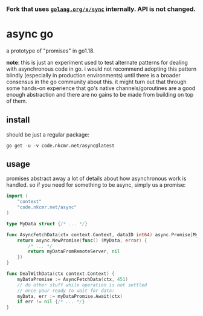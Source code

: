 ### Fork that uses [`golang.org/x/sync`](https://pkg.go.dev/golang.org/x/sync/errgroup) internally. API is not changed.

# async go

a prototype of "promises" in go1.18.

**note**: this is just an experiment used to test alternate patterns for dealing with asynchronous code in go. i would not recommend adopting this pattern blindly (especially in production environments) until there is a broader consensus in the go community about this. it might turn out that through some hands-on experience that go's native channels/goroutines are a good enough abstraction and there are no gains to be made from building on top of them.

## install

should be just a regular package:

```
go get -u -v code.nkcmr.net/async@latest
```

## usage

promises abstract away a lot of details about how asynchronous work is handled.
so if you need for something to be async, simply us a promise:

```go
import (
    "context"
    "code.nkcmr.net/async"
)

type MyData struct {/* ... */}

func AsyncFetchData(ctx context.Context, dataID int64) async.Promise[MyData] {
    return async.NewPromise(func() (MyData, error) {
        /* ... */
        return myDataFromRemoteServer, nil
    })
}

func DealWithData(ctx context.Context) {
    myDataPromise := AsyncFetchData(ctx, 451)
    // do other stuff while operation is not settled
    // once your ready to wait for data:
    myData, err := myDataPromise.Await(ctx)
    if err != nil {/* ... */}
}
```
